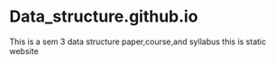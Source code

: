 # Data_structure.github.io
This is a sem 3 data structure paper,course,and syllabus this is static website

